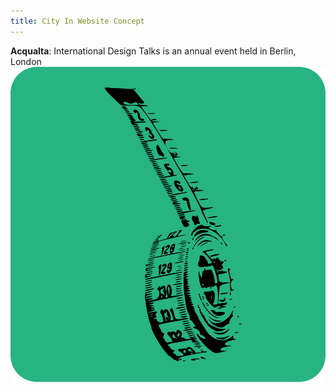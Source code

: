 ```yaml
---
title: City In Website Concept
---
```


**Acqualta**: International Design Talks is an annual event held in Berlin, London
![City In](assets/img/how/proj-1/acqualtaVE.png)